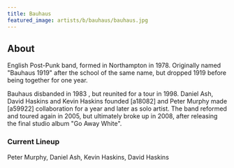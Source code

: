 ```yaml
---
title: Bauhaus
featured_image: artists/b/bauhaus/bauhaus.jpg
---
```

## About

English Post-Punk band, formed in Northampton in 1978.
Originally named "Bauhaus 1919" after the school of the same name, but dropped 1919 before being together for one year.

Bauhaus disbanded in 1983 , but reunited for a tour in 1998.
Daniel Ash, David Haskins and Kevin Haskins founded [a18082] and Peter Murphy made [a59922] collaboration for a year and later as solo artist.
The band reformed and toured again in 2005, but ultimately broke up in 2008, after releasing the final studio album "Go Away White".


### Current Lineup

Peter Murphy, Daniel Ash, Kevin Haskins, David Haskins

